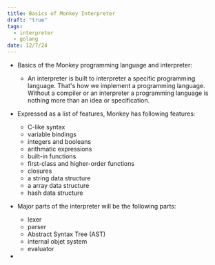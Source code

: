 ```yaml
---
title: Basics of Monkey Interpreter
draft: "true"
tags:
  - interpreter
  - golang
date: 12/7/24
---
```

   
- Basics of the Monkey programming language and interpreter:
	- An interpreter is built to interpreter a specific programming language. That's how we implement a programming language. Without a compiler or an interpreter a programming language is nothing more than an idea or specification.
- Expressed as a list of features, Monkey has following features:
	- C-like syntax 
	- variable bindings 
	- integers and booleans 
	- arithmatic expressions 
	- built-in functions 
	- first-class and higher-order functions 
	- closures 
	- a string data structure 
	- a array data structure 
	- hash data structure

- Major parts of the interpreter will be the following parts:
	- lexer 
	- parser 
	- Abstract Syntax Tree (AST)
	- internal objet system 
	- evaluator 

- 